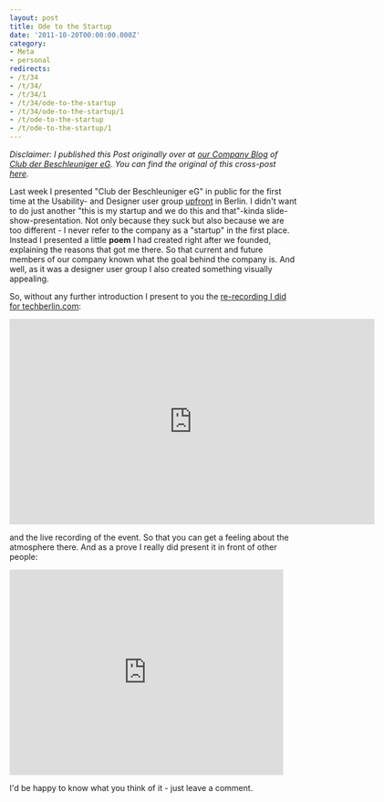 ```yaml
---
layout: post
title: Ode to the Startup
date: '2011-10-20T00:00:00.000Z'
category:
- Meta
- personal
redirects:
- /t/34
- /t/34/
- /t/34/1
- /t/34/ode-to-the-startup
- /t/34/ode-to-the-startup/1
- /t/ode-to-the-startup
- /t/ode-to-the-startup/1
---
```




_Disclaimer: I published this Post originally over at [our Company Blog](http://blog.dieBeschleuniger.de) of [Club der Beschleuniger eG](http://www.dieBeschleuniger.de). You can find the original of this cross-post [here](http://blog.diebeschleuniger.de/2011/10/ode-to-startup.html)._

Last week I presented "Club der Beschleuniger eG" in public for the first time at the Usability- and Designer user group <a href="http://up.front.ug/">upfront</a>&nbsp;in Berlin. I didn't want to do just another "this is my startup and we do this and that"-kinda slide-show-presentation. Not only because they suck but also because we are too different - I never refer to the company as a "startup" in the first place. Instead I presented a little <b>poem</b> I had created right after we founded, explaining the reasons that got me there. So that current and future members of our company known what the goal behind the company is. And well, as it was a designer user group I also created something visually appealing.


So, without any further introduction I present to you the <a href="http://www.techberlin.com/post/11605973919/ode-to-startups-its-poetry-time-above-a-poem">re-recording I did for techberlin.com</a>:

<iframe allowfullscreen="allowfullscreen" frameborder="0" height="360" src="http://www.youtube.com/embed/9L0pSN-qY9k?wmode=opaque" width="640">&nbsp;</iframe>


and the live recording of the event. So that you can get a feeling about the atmosphere there. And as a prove I really did present it in front of other people:

<iframe allowfullscreen="allowfullscrenn" frameborder="0" height="360" src="http://www.youtube.com/embed/Lahbl9gB93k?wmode=opaque" width="480">&nbsp;</iframe>

I'd be happy to know what you think of it - just leave a comment.
